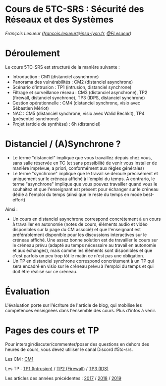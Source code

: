 # Cours de 5TC-SRS : Sécurité des Réseaux et des Systèmes

_François Lesueur ([francois.lesueur@insa-lyon.fr](mailto:francois.lesueur@insa-lyon.fr), [@FLesueur](https://twitter.com/FLesueur))_

<!-- Structure du cours 4TC-CSC
==========================
-->

Déroulement
===========

Le cours 5TC-SRS est structuré de la manière suivante :

* Introduction : CM1 (distanciel asynchrone)
* Panorama des vulnérabilités : CM2 (distanciel asynchrone)
* Scénario d'intrusion : TP1 (intrusion, distanciel synchrone)
* Filtrage et surveillance réseau : CM3 (distanciel asynchrone), TP2 (firewall, distanciel synchrone), TP3 (IDPS, distanciel synchrone)
* Gestion opérationnelle : CM4 (distanciel synchrone, visio avec Sébastien Mériot)
* NAC : CM5 (distanciel synchrone, visio avec Walid Bechkit), TP4 (présentiel synchrone)
* Projet (article de synthèse) : 6h (distanciel)

Distanciel / (A)Synchrone ?
===========================

* Le terme "distanciel" implique que vous travaillez depuis chez vous, sans salle réservée en TC (et sans possibilité de venir vous installer de manière imprévue, a priori, conformément aux règles générales)
* Le terme "synchrone" implique que le travail se déroule précisément et uniquement sur le créneau affiché à l'emploi du temps. A contrario, le terme "asynchrone" implique que vous pouvez travailler quand vous le souhaitez et que l'enseignant est présent pour échanger sur le créneau dédié à l'emploi du temps (ainsi que le reste du temps en mode best-effort)

Ainsi :

* Un cours en distanciel asynchrone correspond concrètement à un cours à travailler en autonomie (notes de cours, éléments audio et vidéo disponibles sur la page du CM associé) et que l'enseignant est préférablement disponible pour les discussions interactives sur le créneau affiché. Une assez bonne solution est de travailler le cours sur le créneau prévu (adapté au temps nécessaire au travail en autonomie et aux échanges), mais comme les éléments sont disponibles et que c'est parfois un peu trop tôt le matin ce n'est pas une obligation.
* Un TP en distanciel synchrone correspond concrètement à un TP qui sera encadré en visio sur le créneau prévu à l'emploi du temps et qui doit être réalisé sur ce créneau.

Évaluation
==========

L'évaluation porte sur l'écriture de l'article de blog, qui mobilise les compétences enseignées dans l'ensemble des cours. Plus d'infos à venir.


Pages des cours et TP
======

Pour interagir/discuter/commenter/poser des questions en dehors des heures de cours, vous devez utiliser le canal Discord #5tc-srs.

Les CM : [CM1](cm1-introduction) <!-- / [CM2](cm2-vulnerabilites) / [CM3](cm3-filtrage) -->

Les TP : [TP1 (Intrusion)](tp1-intrusion.md) / [TP2 (Firewall)](tp2-firewall.md) / [TP3 (IDS)](tp3-ids.md)

Les articles des années précédentes : [2017](https://medium.com/insa-tc/secu2017/home) / [2018](https://medium.com/insa-tc/tagged/secu2018) / [2019](https://medium.com/insa-tc/tagged/secu2019)

